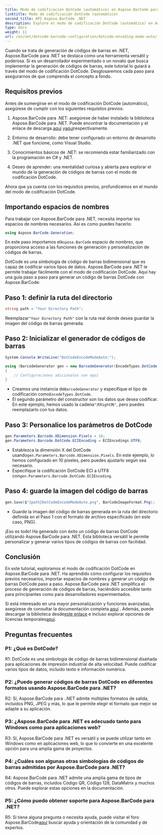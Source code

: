 ```yaml
---
title: Modo de codificación DotCode (automático) en Aspose.BarCode para .NET
linktitle: Modo de codificación DotCode (automático)
second_title: API Aspose.BarCode .NET
description: Explore el modo de codificación DotCode (automático) en Aspose.BarCode para .NET, una poderosa herramienta para la generación de códigos de barras. Aprenda cómo generar códigos de barras DotCode paso a paso. Consulte la documentación, descargue la biblioteca y obtenga licencias temporales.
type: docs
weight: 11
url: /es/net/dotcode-barcode-configuration/dotcode-encoding-mode-auto/
---
```

Cuando se trata de generación de códigos de barras en .NET, Aspose.BarCode para .NET se destaca como una herramienta versátil y poderosa. Si es un desarrollador experimentado o un novato que busca implementar la generación de códigos de barras, este tutorial lo guiará a través del modo de codificación DotCode. Desglosaremos cada paso para asegurarnos de que comprenda el concepto a fondo.

## Requisitos previos

Antes de sumergirse en el modo de codificación DotCode (automático), asegúrese de cumplir con los siguientes requisitos previos:

1.  Aspose.BarCode para .NET: asegúrese de haber instalado la biblioteca Aspose.BarCode para .NET. Puede encontrar la documentación y el enlace de descarga.[aquí](https://reference.aspose.com/barcode/net/) y[aquí](https://releases.aspose.com/barcode/net/)respectivamente.

2. Entorno de desarrollo: debe tener configurado un entorno de desarrollo .NET que funcione, como Visual Studio.

3. Conocimientos básicos de .NET: se recomienda estar familiarizado con la programación en C# y .NET.

4. Deseo de aprender: una mentalidad curiosa y abierta para explorar el mundo de la generación de códigos de barras con el modo de codificación DotCode.

Ahora que ya cuenta con los requisitos previos, profundicemos en el mundo del modo de codificación DotCode.

## Importando espacios de nombres

Para trabajar con Aspose.BarCode para .NET, necesita importar los espacios de nombres necesarios. Así es como puedes hacerlo:

```csharp
using Aspose.BarCode.Generation;
```

 En este paso importamos el`Aspose.BarCode` espacio de nombres, que proporciona acceso a las funciones de generación y personalización de códigos de barras.

DotCode es una simbología de código de barras bidimensional que es capaz de codificar varios tipos de datos. Aspose.BarCode para .NET le permite trabajar fácilmente con el modo de codificación DotCode. Aquí hay una guía paso a paso para generar un código de barras DotCode con Aspose.BarCode:

## Paso 1: definir la ruta del directorio

```csharp
string path = "Your Directory Path";
```

 Reemplazar`"Your Directory Path"` con la ruta real donde desea guardar la imagen del código de barras generada.

## Paso 2: Inicializar el generador de códigos de barras

```csharp
System.Console.WriteLine("DotCodeEncodeModeAuto:");

using (BarcodeGenerator gen = new BarcodeGenerator(EncodeTypes.DotCode, "犬Right狗"))
{
    // Configuraciones adicionales van aquí
}
```

- Creamos una instancia de`BarcodeGenerator` y especifique el tipo de codificación como`EncodeTypes.DotCode`.
-  El segundo parámetro del constructor son los datos que desea codificar. En este ejemplo, hemos usado la cadena`"犬Right狗"`, pero puedes reemplazarlo con tus datos.

## Paso 3: Personalice los parámetros de DotCode

```csharp
gen.Parameters.Barcode.XDimension.Pixels = 10;
gen.Parameters.Barcode.DotCode.ECIEncoding = ECIEncodings.UTF8;
```

-  Establezca la dimensión X del DotCode usando`gen.Parameters.Barcode.XDimension.Pixels`. En este ejemplo, lo hemos configurado en 10 píxeles, pero puedes ajustarlo según sea necesario.
-  Especifique la codificación DotCode ECI a UTF8 con`gen.Parameters.Barcode.DotCode.ECIEncoding`.

## Paso 4: guarde la imagen del código de barras

```csharp
gen.Save($"{path}DotCodeEncodeModeAuto.png", BarCodeImageFormat.Png);
```

- Guarde la imagen del código de barras generada en la ruta del directorio definida en el Paso 1 con el formato de archivo especificado (en este caso, PNG).

¡Eso es todo! Ha generado con éxito un código de barras DotCode utilizando Aspose.BarCode para .NET. Esta biblioteca versátil le permite personalizar y generar varios tipos de códigos de barras con facilidad.

## Conclusión

En este tutorial, exploramos el modo de codificación DotCode en Aspose.BarCode para .NET. Ha aprendido cómo configurar los requisitos previos necesarios, importar espacios de nombres y generar un código de barras DotCode paso a paso. Aspose.BarCode para .NET simplifica el proceso de generación de códigos de barras, haciéndolo accesible tanto para principiantes como para desarrolladores experimentados.

 Si está interesado en una mayor personalización y funciones avanzadas, asegúrese de consultar la documentación completa.[aquí](https://reference.aspose.com/barcode/net/) . Además, puede descargar la biblioteca desde[este enlace](https://releases.aspose.com/barcode/net/) e incluso explorar opciones de licencias temporales[aquí](https://purchase.aspose.com/temporary-license/).

## Preguntas frecuentes

### P1: ¿Qué es DotCode?

R1: DotCode es una simbología de código de barras bidimensional diseñada para aplicaciones de impresión industrial de alta velocidad. Puede codificar varios tipos de datos, incluido texto e información numérica.

### P2: ¿Puedo generar códigos de barras DotCode en diferentes formatos usando Aspose.BarCode para .NET?

R2: Sí, Aspose.BarCode para ..NET admite múltiples formatos de salida, incluidos PNG, JPEG y más, lo que le permite elegir el formato que mejor se adapte a su aplicación.

### P3: ¿Aspose.BarCode para .NET es adecuado tanto para Windows como para aplicaciones web?

R3: Sí, Aspose.BarCode para .NET es versátil y se puede utilizar tanto en Windows como en aplicaciones web, lo que lo convierte en una excelente opción para una amplia gama de proyectos.

### P4: ¿Cuáles son algunas otras simbologías de códigos de barras admitidas por Aspose.BarCode para .NET?

R4: Aspose.BarCode para .NET admite una amplia gama de tipos de códigos de barras, incluidos Código QR, Código 128, DataMatrix y muchos otros. Puede explorar estas opciones en la documentación.

### P5: ¿Cómo puedo obtener soporte para Aspose.BarCode para .NET?

 R5: Si tiene alguna pregunta o necesita ayuda, puede visitar el foro Aspose.BarCode[aquí](https://forum.aspose.com/c/barcode/13) buscar ayuda y orientación de la comunidad y de expertos.